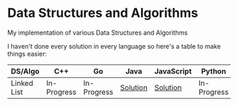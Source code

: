 # Data Structures and Algorithms
My implementation of various Data Structures and Algorithms

I haven't done every solution in every language so here's a table to make things easier:

|  DS/Algo | C++ | Go | Java | JavaScript | Python |
|----------|-----|----|------|------------|--------|
| Linked List | In-Progress | In-Progress | [Solution](https://github.com/siradityaverma/Data-Structures-and-Algorithms/blob/master/LinkedList/Java/LinkedList.java) | [Solution](https://github.com/siradityaverma/Data-Structures-and-Algorithms/tree/master/LinkedList/JavaScript) | In-Progress |
